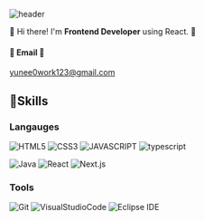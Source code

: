 ![header](https://capsule-render.vercel.app/api?&color=auto&height=300&text=Welcome&desc=99's%20yun2-ee%20profile&animation=fadeIn&descAlign=60&descAlignY=65)

👋 Hi there! I'm **Frontend Developer** using React. 🚀 <br/>

#### 📧 Email 📧

yunee0work123@gmail.com

<h2>💪Skills</h2>

### Langauges

<img alt="HTML5" src ="https://img.shields.io/badge/HTML5-E34F26.svg?&style=for-the-badge&logo=HTML5&logoColor=white"/> <img alt="CSS3" src ="https://img.shields.io/badge/CSS3-1572B6.svg?&style=for-the-badge&logo=CSS3&logoColor=white"/>
<img alt="JAVASCRIPT" src ="https://img.shields.io/badge/JavaScript-F7DF1E.svg?&style=for-the-badge&logo=JavaScript&logoColor=white"/>
<img alt="typescript" src ="https://img.shields.io/badge/TypeScript-3178C6.svg?&style=for-the-badge&logo=TypeScript&logoColor=white"/>

<img alt="Java"  src ="https://img.shields.io/badge/Java-007396.svg?&style=for-the-badge&logo=Java&logoColor=white"/> <img alt="React" src ="https://img.shields.io/badge/React-61DAFB.svg?&style=for-the-badge&logo=React&logoColor=white"/>
<img alt="Next.js" src ="https://img.shields.io/badge/Next.js-000000.svg?&style=for-the-badge&logo=Next.js&logoColor=white"/>

### Tools

<img alt="Git" src ="https://img.shields.io/badge/Git-F05032.svg?&style=for-the-badge&logo=Git&logoColor=white"/> <img alt="VisualStudioCode" src ="https://img.shields.io/badge/Visual Studio Code-007ACC.svg?&style=for-the-badge&logo=Visual Studio Code&logoColor=white"/>
<img alt="Eclipse IDE" src ="https://img.shields.io/badge/Eclipse IDE-2C2255.svg?&style=for-the-badge&logo=Eclipse IDE&logoColor=white"/>
